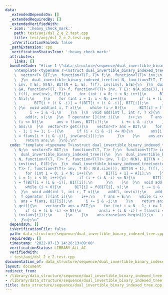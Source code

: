 ```yaml
---
data:
  _extendedDependsOn: []
  _extendedRequiredBy: []
  _extendedVerifiedWith:
  - icon: ':heavy_check_mark:'
    path: test/aoj/dsl_2_e_2.test.cpp
    title: test/aoj/dsl_2_e_2.test.cpp
  _isVerificationFailed: false
  _pathExtension: cpp
  _verificationStatusIcon: ':heavy_check_mark:'
  attributes:
    links: []
  bundledCode: "#line 1 \"data_structure/sequence/dual_invertible_binary_indexed_tree.cpp\"\
    \ntemplate <typename T>\nstruct dual_invertible_binary_indexed_tree{\n  int N;\n\
    \  vector<T> BIT;\n  function<T(T, T)> f;\n  function<T(T)> inv;\n  T E;\n  dual_invertible_binary_indexed_tree(){\n\
    \  }\n  dual_invertible_binary_indexed_tree(int N, function<T(T, T)> f, function<T(T)>\
    \ inv, T E): N(N), BIT(N + 1, E), f(f), inv(inv), E(E){\n  }\n  dual_invertible_binary_indexed_tree(vector<T>\
    \ &A, function<T(T, T)> f, function<T(T)> inv, T E): N(A.size()), BIT(N + 1),\
    \ f(f), inv(inv), E(E){\n    for (int i = 0; i < N; i++){\n      BIT[i + 1] =\
    \ A[i];\n    }\n    for (int i = 1; i < N; i++){\n      if (i + (i & -i) <= N){\n\
    \        BIT[i + (i & -i)] = f(BIT[i + (i & -i)], BIT[i]);\n      }\n    }\n \
    \ }\n  void add(int i, T x){\n    while (i > 0){\n      BIT[i] = f(BIT[i], x);\n\
    \      i -= i & -i;\n    }\n  }\n  void add(int l, int r, T x){\n    add(l, inv(x));\n\
    \    add(r, x);\n  }\n  T operator [](int i){\n    i++;\n    T ans = E;\n    while\
    \ (i <= N){\n      ans = f(ans, BIT[i]);\n      i += i & -i;\n    }\n    return\
    \ ans;\n  }\n  vector<T> get(){\n    vector<T> ans = BIT;\n    for (int i = N\
    \ - 1; i >= 1; i--){\n      if (i + (i & -i) <= N){\n        ans[i + (i & -i)]\
    \ = f(ans[i + (i & -i)], inv(ans[i]));\n      }\n    }\n    ans.erase(ans.begin());\n\
    \    return ans;\n  }\n};\n"
  code: "template <typename T>\nstruct dual_invertible_binary_indexed_tree{\n  int\
    \ N;\n  vector<T> BIT;\n  function<T(T, T)> f;\n  function<T(T)> inv;\n  T E;\n\
    \  dual_invertible_binary_indexed_tree(){\n  }\n  dual_invertible_binary_indexed_tree(int\
    \ N, function<T(T, T)> f, function<T(T)> inv, T E): N(N), BIT(N + 1, E), f(f),\
    \ inv(inv), E(E){\n  }\n  dual_invertible_binary_indexed_tree(vector<T> &A, function<T(T,\
    \ T)> f, function<T(T)> inv, T E): N(A.size()), BIT(N + 1), f(f), inv(inv), E(E){\n\
    \    for (int i = 0; i < N; i++){\n      BIT[i + 1] = A[i];\n    }\n    for (int\
    \ i = 1; i < N; i++){\n      if (i + (i & -i) <= N){\n        BIT[i + (i & -i)]\
    \ = f(BIT[i + (i & -i)], BIT[i]);\n      }\n    }\n  }\n  void add(int i, T x){\n\
    \    while (i > 0){\n      BIT[i] = f(BIT[i], x);\n      i -= i & -i;\n    }\n\
    \  }\n  void add(int l, int r, T x){\n    add(l, inv(x));\n    add(r, x);\n  }\n\
    \  T operator [](int i){\n    i++;\n    T ans = E;\n    while (i <= N){\n    \
    \  ans = f(ans, BIT[i]);\n      i += i & -i;\n    }\n    return ans;\n  }\n  vector<T>\
    \ get(){\n    vector<T> ans = BIT;\n    for (int i = N - 1; i >= 1; i--){\n  \
    \    if (i + (i & -i) <= N){\n        ans[i + (i & -i)] = f(ans[i + (i & -i)],\
    \ inv(ans[i]));\n      }\n    }\n    ans.erase(ans.begin());\n    return ans;\n\
    \  }\n};\n"
  dependsOn: []
  isVerificationFile: false
  path: data_structure/sequence/dual_invertible_binary_indexed_tree.cpp
  requiredBy: []
  timestamp: '2022-07-13 14:26:13+09:00'
  verificationStatus: LIBRARY_ALL_AC
  verifiedWith:
  - test/aoj/dsl_2_e_2.test.cpp
documentation_of: data_structure/sequence/dual_invertible_binary_indexed_tree.cpp
layout: document
redirect_from:
- /library/data_structure/sequence/dual_invertible_binary_indexed_tree.cpp
- /library/data_structure/sequence/dual_invertible_binary_indexed_tree.cpp.html
title: data_structure/sequence/dual_invertible_binary_indexed_tree.cpp
---
```

